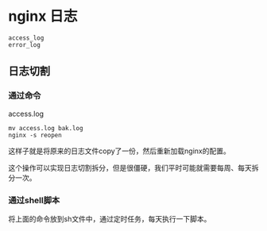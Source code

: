 # nginx 日志

```nginx
access_log
error_log
```

## 日志切割

### 通过命令
access.log

```
mv access.log bak.log
nginx -s reopen
```

这样子就是将原来的日志文件copy了一份，然后重新加载nginx的配置。

这个操作可以实现日志切割拆分，但是很僵硬，我们平时可能就需要每周、每天拆分一次。

### 通过shell脚本
将上面的命令放到sh文件中，通过定时任务，每天执行一下脚本。




